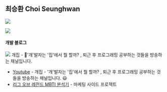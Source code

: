 ## 최승환 Choi Seunghwan


<img src="https://img.shields.io/badge/DevBlog-000000?style=for-the-badge&logo=Notion&logoColor=white">



<a href="https://hwan-chorong.notion.site/26347e6c8d0e48dc9d5291f4e393407b"><img src="https://img.shields.io/badge/DevBlog-000000?style=for-the-badge&logo=Notion&logoColor=white"></a><h4>개발 블로그</h4>

<a href="https://www.youtube.com/channel/UCQ_r1-C9izwMI4cs56y4u1w"><img src="https://img.shields.io/badge/Youtube-FF0000?style=for-the-badge&logo=Youtube&logoColor=white"></a> 개집 - 🐶'개'발자는 '집'에서 뭘 할까? , 퇴근 후 프로그래밍 공부하는 것들을 방송하는 채널입니다.

- [Youtube](https://www.youtube.com/channel/UCQ_r1-C9izwMI4cs56y4u1w) - 개집 - '개'발자는 '집'에서 뭘 할까? , 퇴근 후 프로그래밍 공부하는 것들을 방송하는 채널입니다. 😃
- [리그 오브 레전드 MBTI 분석기](http://lolmbti.chorong.ch/) - 마케팅 사이드 프로젝트

<!-- [![Hits](https://hits.seeyoufarm.com/api/count/incr/badge.svg?url=https%3A%2F%2Fgithub.com%2FChoi-Seunghwan&count_bg=%23EEB61B&title_bg=%23555555&icon=&icon_color=%23E7E7E7&title=hits&edge_flat=false)](https://hits.seeyoufarm.com) -->
